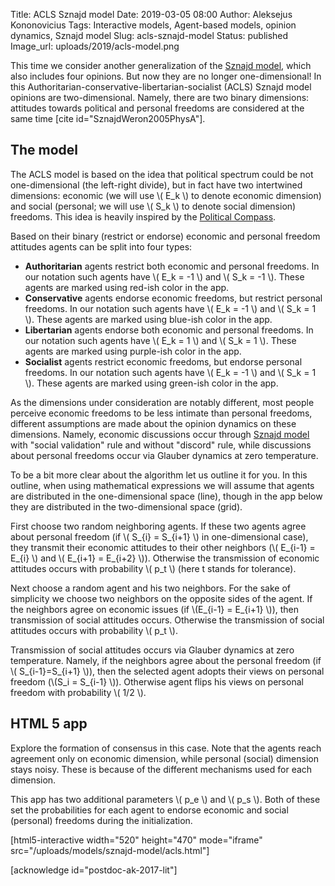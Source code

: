 Title: ACLS Sznajd model
Date: 2019-03-05 08:00
Author: Aleksejus Kononovicius
Tags: Interactive models, Agent-based models, opinion dynamics, Sznajd model
Slug: acls-sznajd-model
Status: published
Image_url: uploads/2019/acls-model.png

This time we consider another generalization of the
[Sznajd model]({filename}/articles/2019/sznajd-model.md), which also includes
four opinions. But now they are no longer one-dimensional! In this
Authoritarian-conservative-libertarian-socialist (ACLS) Sznajd model
opinions are two-dimensional. Namely, there are two binary dimensions:
attitudes towards political and personal freedoms are considered at the same time
[cite id="SznajdWeron2005PhysA"].<!--more-->

## The model

The ACLS model is based on the idea that political spectrum could be not
one-dimensional (the left-right divide), but in fact have two intertwined
dimensions: economic (we will use \\\( E\_k \\\) to denote economic dimension)
and social (personal; we will use \\\( S\_k \\\) to denote social dimension)
freedoms. This idea is heavily inspired by the
[Political Compass](https://www.politicalcompass.org/).

Based on their binary (restrict or endorse) economic and personal freedom
attitudes agents can be split into four types:

* **Authoritarian** agents restrict both economic and personal freedoms. In our
notation such agents have \\\( E\_k = -1 \\\) and \\\( S\_k = -1 \\\). These
agents are marked using red-ish color in the app.
* **Conservative** agents endorse economic freedoms, but restrict personal
freedoms. In our notation such agents have \\\( E\_k = -1 \\\) and
\\\( S\_k = 1 \\\). These agents are marked using blue-ish color in the app.
* **Libertarian** agents endorse both economic and personal freedoms. In our
notation such agents have \\\( E\_k = 1 \\\) and \\\( S\_k = 1 \\\). These
agents are marked using purple-ish color in the app.
* **Socialist** agents restrict economic freedoms, but endorse personal
freedoms. In our notation such agents have \\\( E\_k = -1 \\\) and
\\\( S\_k = 1 \\\). These agents are marked using green-ish color in the app.

As the dimensions under consideration are notably different, most people
perceive economic freedoms to be less intimate than personal freedoms, different
assumptions are made about the opinion dynamics on these dimensions. Namely,
economic discussions occur through [Sznajd model]({filename}/articles/2019/sznajd-model.md)
with "social validation" rule and without "discord" rule, while discussions
about personal freedoms occur via Glauber dynamics at zero temperature. 

To be a bit more clear about the algorithm let us outline it for you. In this
outline, when using mathematical expressions we will assume that agents are
distributed in the one-dimensional space (line), though in the app below they are
distributed in the two-dimensional space (grid).

First choose two random neighboring agents. If these two agents agree about
personal freedom (if \\\( S\_{i} = S\_{i+1} \\\) in one-dimensional case),
they transmit their economic attitudes to their other neighbors
(\\\( E\_{i-1} = E\_{i} \\\) and \\\( E\_{i+1} = E\_{i+2} \\\)). Otherwise the
transmission of economic attitudes occurs
with probability \\\( p\_t \\\) (here t stands for tolerance).

Next choose a random agent and his two neighbors. For the sake of simplicity we
choose two neighbors on the opposite sides of the agent. If the neighbors agree
on economic issues (if \\\(E\_{i-1} = E\_{i+1} \\\)), then
transmission of social attitudes occurs. Otherwise the transmission of social
attitudes occurs with probability \\\( p\_t \\\).

Transmission of social attitudes occurs via Glauber dynamics at zero temperature.
Namely, if the neighbors agree about the personal freedom
(if \\\( S\_{i-1}=S\_{i+1} \\\)), then the selected agent
adopts their views on personal freedom (\\\(S\_i = S\_{i-1} \\\)).
Otherwise agent flips his views on personal freedom with probability \\\( 1/2 \\\).

## HTML 5 app

Explore the formation of consensus in this case. Note that the agents reach
agreement only on economic dimension, while personal (social) dimension stays
noisy. These is because of the different mechanisms used for each dimension.

This app has two additional parameters \\\( p\_e \\\) and \\\( p\_s \\\). Both
of these set the probabilities for each agent to endorse economic and social
(personal) freedoms during the initialization.

[html5-interactive width="520" height="470" mode="iframe"
src="/uploads/models/sznajd-model/acls.html"]

[acknowledge id="postdoc-ak-2017-lit"]
